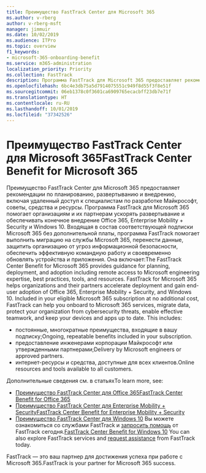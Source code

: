 ```yaml
---
title: Преимущество FastTrack Center для Microsoft 365
ms.author: v-rberg
author: v-rberg-msft
manager: jimmuir
ms.date: 10/02/2019
ms.audience: ITPro
ms.topic: overview
f1_keywords:
- microsoft-365-onboarding-benefit
ms.service: m365-administration
localization_priority: Priority
ms.collection: FastTrack
description: Программа FastTrack для Microsoft 365 предоставляет рекомендации по планированию, развертыванию и внедрению, включая удаленный доступ к специалистам по разработке Майкрософт, советы, средства и ресурсы. Программа FastTrack для Microsoft 365 помогает организациям и их партнерам ускорять развертывание и обеспечивать конечное внедрение Office 365, Windows 10 и Enterprise Mobility + Security.
ms.openlocfilehash: 6bc4e3db75a5d7914075551c949f8d55f3f8e51f
ms.sourcegitcommit: 06eb1378c0f3601ca6909765ecacbff23db7e71f
ms.translationtype: HT
ms.contentlocale: ru-RU
ms.lasthandoff: 10/01/2019
ms.locfileid: "37342526"
---
```

# <a name="fasttrack-center-benefit-for-microsoft-365"></a><span data-ttu-id="1be4c-104">Преимущество FastTrack Center для Microsoft 365</span><span class="sxs-lookup"><span data-stu-id="1be4c-104">FastTrack Center Benefit for Microsoft 365</span></span>

<span data-ttu-id="1be4c-p102">Преимущество FastTrack Center для Microsoft 365 предоставляет рекомендации по планированию, развертыванию и внедрению, включая удаленный доступ к специалистам по разработке Майкрософт, советы, средства и ресурсы. Программа FastTrack для Microsoft 365 помогает организациям и их партнерам ускорять развертывание и обеспечивать конечное внедрение Office 365, Enterprise Mobility + Security и Windows 10. Входящая в состав соответствующей подписки Microsoft 365 без дополнительной платы, программа FastTrack помогает выполнить миграцию на службы Microsoft 365, перенести данные, защитить организацию от угроз информационной безопасности, обеспечить эффективную командную работу и своевременно обновлять устройства и приложения. Она включает:</span><span class="sxs-lookup"><span data-stu-id="1be4c-p102">The FastTrack Center Benefit for Microsoft 365 provides guidance for planning, deployment, and adoption including remote access to Microsoft engineering expertise, best practices, tools, and resources. FastTrack for Microsoft 365 helps organizations and their partners accelerate deployment and gain end-user adoption of Office 365, Enterprise Mobility + Security, and Windows 10. Included in your eligible Microsoft 365 subscription at no additional cost, FastTrack can help you onboard to Microsoft 365 services, migrate data, protect your organization from cybersecurity threats, enable effective teamwork, and keep your devices and apps up to date. This includes:</span></span>

- <span data-ttu-id="1be4c-109">постоянные, многократные преимущества, входящие в вашу подписку;</span><span class="sxs-lookup"><span data-stu-id="1be4c-109">Ongoing, repeatable benefits included in your subscription.</span></span>
- <span data-ttu-id="1be4c-110">предоставление инженерами корпорации Майкрософт или утвержденными партнерами;</span><span class="sxs-lookup"><span data-stu-id="1be4c-110">Delivery by Microsoft engineers or approved partners.</span></span>
- <span data-ttu-id="1be4c-111">интернет-ресурсы и средства, доступные для всех клиентов.</span><span class="sxs-lookup"><span data-stu-id="1be4c-111">Online resources and tools available to all customers.</span></span>
  
<span data-ttu-id="1be4c-112">Дополнительные сведения см. в статьях</span><span class="sxs-lookup"><span data-stu-id="1be4c-112">To learn more, see:</span></span>

- [<span data-ttu-id="1be4c-113">Преимущество FastTrack Center для Office 365</span><span class="sxs-lookup"><span data-stu-id="1be4c-113">FastTrack Center Benefit for Office 365</span></span>](O365-fasttrack-benefit-for-office-365.md) 
- [<span data-ttu-id="1be4c-114">Преимущество FastTrack Center для Enterprise Mobility + Security</span><span class="sxs-lookup"><span data-stu-id="1be4c-114">FastTrack Center Benefit for Enterprise Mobility + Security</span></span>](EMS-fasttrack-benefit-for-EMS.md)
- <span data-ttu-id="1be4c-115">[Преимущество FastTrack Center для Windows 10](Win-10-fasttrack-benefit-for-Windows-10.md) Вы можете ознакомиться со службами FastTrack и [запросить помощь](https://go.microsoft.com/fwlink/p/?LinkId=2003903) от FastTrack сегодня.</span><span class="sxs-lookup"><span data-stu-id="1be4c-115">[FastTrack Center Benefit for Windows 10](Win-10-fasttrack-benefit-for-Windows-10.md) You can also explore FastTrack services and [request assistance](https://go.microsoft.com/fwlink/p/?LinkId=2003903) from FastTrack today.</span></span>

<span data-ttu-id="1be4c-116">FastTrack — это ваш партнер для достижения успеха при работе с Microsoft 365.</span><span class="sxs-lookup"><span data-stu-id="1be4c-116">FastTrack is your partner for Microsoft 365 success.</span></span>
  
  

 